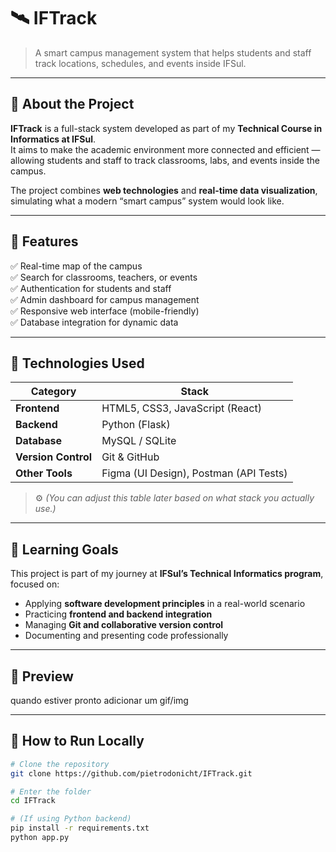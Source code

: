 # 🛰️ IFTrack

> A smart campus management system that helps students and staff track locations, schedules, and events inside IFSul.

---

## 📖 About the Project

**IFTrack** is a full-stack system developed as part of my **Technical Course in Informatics at IFSul**.  
It aims to make the academic environment more connected and efficient — allowing students and staff to track classrooms, labs, and events inside the campus.

The project combines **web technologies** and **real-time data visualization**, simulating what a modern “smart campus” system would look like.

---

## 🚀 Features

✅ Real-time map of the campus  
✅ Search for classrooms, teachers, or events  
✅ Authentication for students and staff  
✅ Admin dashboard for campus management  
✅ Responsive web interface (mobile-friendly)  
✅ Database integration for dynamic data  

---

## 🧩 Technologies Used

| Category | Stack |
|-----------|--------|
| **Frontend** | HTML5, CSS3, JavaScript (React) |
| **Backend** | Python (Flask) |
| **Database** | MySQL / SQLite |
| **Version Control** | Git & GitHub |
| **Other Tools** | Figma (UI Design), Postman (API Tests) |

> ⚙️ *(You can adjust this table later based on what stack you actually use.)*

---

## 🧠 Learning Goals

This project is part of my journey at **IFSul’s Technical Informatics program**, focused on:

- Applying **software development principles** in a real-world scenario  
- Practicing **frontend and backend integration**  
- Managing **Git and collaborative version control**  
- Documenting and presenting code professionally  

---

## 📸 Preview

quando estiver pronto adicionar um gif/img 


---

## 🧭 How to Run Locally

```bash
# Clone the repository
git clone https://github.com/pietrodonicht/IFTrack.git

# Enter the folder
cd IFTrack

# (If using Python backend)
pip install -r requirements.txt
python app.py